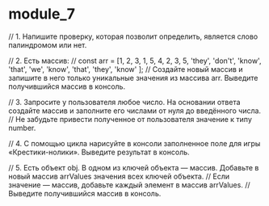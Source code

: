 # module_7

// 1. Напишите проверку, которая позволит определить, является слово палиндромом или нет.

// 2. Есть массив:
// const arr = [1, 2, 3, 1, 5, 4, 2, 3, 5, 'they', 'don\'t', 'know', 'that', 'we', 'know', 'that', 'they', 'know' ]; 
// Создайте новый массив и запишите в него только уникальные значения из массива arr. Выведите получившийся массив в консоль.

// 3. Запросите у пользователя любое число. На основании ответа создайте массив и заполните его числами от нуля до введённого числа. 
// Не забудьте привести полученное от пользователя значение к типу number.

// 4. С помощью цикла нарисуйте в консоли заполненное поле для игры «Крестики-нолики». Выведите результат в консоль.

// 5. Есть объект obj. В одном из ключей объекта — массив. Добавьте в новый массив arrValues значения всех ключей объекта. 
// Если значение — массив, добавьте каждый элемент в массив arrValues.
// Выведите получившийся массив в консоль.
